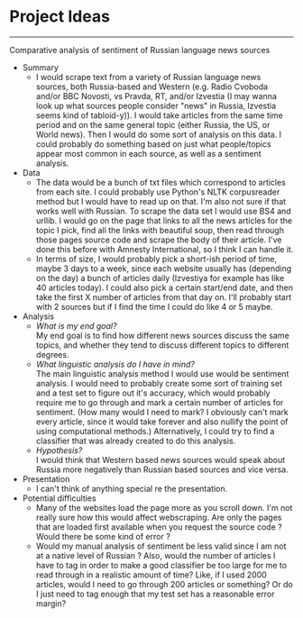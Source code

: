 Project Ideas
=============
<hr>
Comparative analysis of sentiment of Russian language news sources

- Summary
	- I would scrape text from a variety of Russian language news sources, both Russia-based and Western (e.g. Radio Cvoboda and/or BBC Novosti, vs Pravda, RT, and/or Izvestia (I may wanna look up what sources people consider "news" in Russia, Izvestia seems kind of tabloid-y)). I would take articles from the same time period and on the same general topic (either Russia, the US, or World news). Then I would do some sort of analysis on this data. I could probably do something based on just what people/topics appear most common in each source, as well as a sentiment analysis. 
- Data
	- The data would be a bunch of txt files which correspond to articles from each site. I could probably use Python's NLTK corpusreader method but I would have to read up on that. I'm also not sure if that works well with Russian. To scrape the data set I would use BS4 and urllib. I would go on the page that links to all the news articles for the topic I pick, find all the links with beautiful soup, then read through those pages source code and scrape the body of their article. I've done this before with Amnesty International, so I think I can handle it. 
	- In terms of size, I would probably pick a short-ish period of time, maybe 3 days to a week, since each website usually has (depending on the day) a bunch of articles daily (Izvestiya for example has like 40 articles today). I could also pick a certain start/end date, and then take the first X number of articles from that day on. I'll probably start with 2 sources but if I find the time I could do like 4 or 5 maybe.
- Analysis
	- *What is my end goal?* <br> My end goal is to find how different news sources discuss the same topics, and whether they tend to discuss different topics to different degrees.
	- *What linguistic analysis do I have in mind?* <br> The main linguistic analysis method I would use would be sentiment analysis. I would need to probably create some sort of training set and a test set to figure out it's accuracy, which would probably require me to go through and mark a certain number of articles for sentiment. (How many would I need to mark? I obviously can't mark every article, since it would take forever and also nullify the point of using computational methods.) Alternatively, I could try to find a classifier that was already created to do this analysis.
	- *Hypothesis?* <br> I would think that Western based news sources would speak about Russia more negatively than Russian based sources and vice versa.
- Presentation
	- I can't think of anything special re the presentation.
- Potential difficulties
	- Many of the websites load the page more as you scroll down. I'm not really sure how this would affect webscraping. Are only the pages that are loaded first available when you request the source code ? Would there be some kind of error ?
	- Would my manual analysis of sentiment be less valid since I am not at a native level of Russian ? Also, would the number of articles I have to tag in order to make a good classifier be too large for me to read through in a realistic amount of time? Like, if I used 2000 articles, would I need to go through 200 articles or something? Or do I just need to tag enough that my test set has a reasonable error margin?
    
